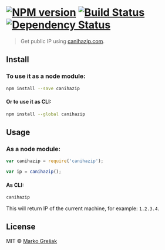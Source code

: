 #  [![NPM version][npm-image]][npm-url] [![Build Status][travis-image]][travis-url] [![Dependency Status][daviddm-image]][daviddm-url]

> Get public IP using [canihazip.com](http://canihazip.com/).


## Install

### To use it as a node module:

```sh
npm install --save canihazip
```

#### Or to use it as CLI:

```sh
npm install --global canihazip
```

## Usage

### As a node module:

```js
var canihazip = require('canihazip');

var ip = canihazip();
```

#### As CLI:

```sh
canihazip
```

This will return IP of the current machine, for example: `1.2.3.4`.

## License

MIT © [Marko Grešak](https://gresak.io)


[npm-image]: https://badge.fury.io/js/canihazip.svg
[npm-url]: https://npmjs.org/package/canihazip
[travis-image]: https://travis-ci.org/markogresak/canihazip.svg?branch=master
[travis-url]: https://travis-ci.org/markogresak/canihazip
[daviddm-image]: https://david-dm.org/markogresak/canihazip.svg?theme=shields.io
[daviddm-url]: https://david-dm.org/markogresak/canihazip
